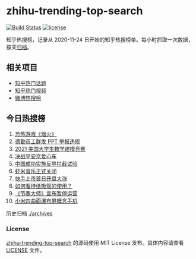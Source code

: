 # zhihu-trending-top-search

[![Build Status](https://github.com/justjavac/zhihu-trending-top-search/workflows/ci/badge.svg?branch=main)](https://github.com/justjavac/zhihu-trending-top-search/actions)
[![license](https://img.shields.io/github/license/justjavac/zhihu-trending-top-search)](https://github.com/justjavac/zhihu-trending-top-search/blob/main/LICENSE)

知乎热搜榜，记录从 2020-11-24 日开始的知乎热搜榜单。每小时抓取一次数据，按天[归档](./archives)。

## 相关项目

- [知乎热门话题](https://github.com/justjavac/zhihu-trending-hot-questions)
- [知乎热门视频](https://github.com/justjavac/zhihu-trending-hot-video)
- [微博热搜榜](https://github.com/justjavac/weibo-trending-hot-search)

## 今日热搜榜

<!-- BEGIN -->
<!-- 最后更新时间 Sun Feb 07 2021 06:04:28 GMT+0800 (CST) -->
1. [恐怖游戏《烟火》](https://www.zhihu.com/search?q=烟火)
1. [德勤员工群发 PPT 举报违规](https://www.zhihu.com/search?q=德勤)
1. [2021 美国大学生数学建模竞赛](https://www.zhihu.com/search?q=2021美赛)
1. [决战平安京爱心车](https://www.zhihu.com/search?q=决战平安京)
1. [中国成功实施反导拦截试验](https://www.zhihu.com/search?q=陆基中段反导)
1. [虾米音乐正式关闭](https://www.zhihu.com/search?q=虾米音乐)
1. [快手上市首日开盘大涨](https://www.zhihu.com/search?q=快手上市)
1. [如何看待纸吸管的使用？](https://www.zhihu.com/search?q=纸吸管)
1. [《节奏大师》宣布暂停运营](https://www.zhihu.com/search?q=节奏大师)
1. [小米四曲面瀑布屏概念手机](https://www.zhihu.com/search?q=小米手机)
<!-- END -->

历史归档 [./archives](./archives)

### License

[zhihu-trending-top-search](https://github.com/justjavac/zhihu-trending-top-search) 的源码使用 MIT License 发布。具体内容请查看 [LICENSE](./LICENSE) 文件。
